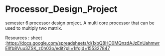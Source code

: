 # Processor_Design_Project
semester 6 processor design project. A multi core processor that can be used to multiply two matrix.

Resources :
sheet :https://docs.google.com/spreadsheets/d/1xbQ8HC0MQnzdAJzEnUahmwrElIfb8Vuu3ZSK_z0h03o/edit?pli=1#gid=155327847
